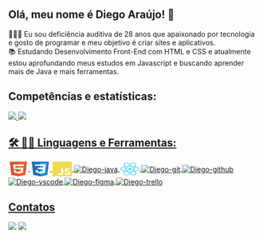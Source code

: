 ## Olá, meu nome é Diego Araújo! 👋 
🙋🏽‍♂️ Eu sou deficiência auditiva de 28 anos que apaixonado por tecnologia e gosto de programar e meu objetivo é criar sites e aplicativos.<br>
📚 Estudando Desenvolvimento Front-End com HTML e CSS e atualmente estou aprofundando meus estudos em Javascript e buscando aprender mais de Java e mais ferramentas.

## Competências e estatísticas:
<div>
    <a href="https://github.com/diegofer70">
    <img height="180em" src="https://github-readme-stats.vercel.app/api?username=diegofer70&theme=dark&hide_border=false&include_all_commits=false&count_private=false" />
    <img height="180em" src="https://github-readme-stats.vercel.app/api/top-langs/?username=diegofer70&theme=dark&hide_border=false&include_all_commits=false&count_private=false&layout=compact" />
</div>

## 🛠 👨‍💻 Linguagens e Ferramentas:
<div style="display: inline_block">
  <img align="center" alt="Diego-HTML" height="30" width="40" src="https://raw.githubusercontent.com/devicons/devicon/master/icons/html5/html5-original.svg" />
  <img align="center" alt="Diego-CSS" height="30" width="40" src="https://raw.githubusercontent.com/devicons/devicon/master/icons/css3/css3-original.svg" />
  <img align="center" alt="Diego-Js" height="30" width="40" src="https://raw.githubusercontent.com/devicons/devicon/master/icons/javascript/javascript-plain.svg" />
  <img align="center" alt="Diego-java" height="30" width="40" src="https://cdn.jsdelivr.net/gh/devicons/devicon/icons/java/java-original-wordmark.svg" />
  <img align="center" alt="Diego-React" height="30" width="40" src="https://raw.githubusercontent.com/devicons/devicon/master/icons/react/react-original.svg" />
  <img align="center" alt="Diego-git" height="30" width="40" src="https://cdn.jsdelivr.net/gh/devicons/devicon/icons/git/git-original.svg" />
  <img align="center" alt="Diego-github" height="30" width="40" src="https://cdn.jsdelivr.net/gh/devicons/devicon/icons/github/github-original.svg" />
   <img align="center" alt="Diego-vscode" height="30" width="40" src="https://cdn.jsdelivr.net/gh/devicons/devicon/icons/vscode/vscode-original.svg" />
  <img align="center" alt="Diego-figma" height="30" width="40" src="https://cdn.jsdelivr.net/gh/devicons/devicon/icons/figma/figma-original.svg" />
  <img align="center" alt="Diego-trello" height="30" width="40" src="https://cdn.jsdelivr.net/gh/devicons/devicon/icons/trello/trello-plain.svg" />
</div>

## Contatos
<div style="display: inline_block">
    <a href="https://instagram.com/diegoaraujo.dev" target="_blank"><img src="https://img.shields.io/badge/Instagram-E4405F?style=for-the-badge&logo=instagram&logoColor=white" target="_blank"></a>
    <a href="https://www.linkedin.com/in/diegoferreiraraujo/" target="_blank"><img src="https://img.shields.io/badge/LinkedIn-0077B5?style=for-the-badge&logo=linkedin&logoColor=white" target="_blank"></a>
</div>
